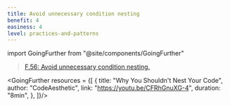 ```yaml
---
title: Avoid unnecessary condition nesting
benefit: 4
easiness: 4
level: practices-and-patterns
---
```

import GoingFurther from "@site/components/GoingFurther"

> [F.56: Avoid unnecessary condition nesting.](https://isocpp.github.io/CppCoreGuidelines/CppCoreGuidelines#f56-avoid-unnecessary-condition-nesting)

<GoingFurther resources = {[
    {
        title: "Why You Shouldn't Nest Your Code",
        author: "CodeAesthetic",
        link: "https://youtu.be/CFRhGnuXG-4",
        duration: "8min",
    },
]}/>